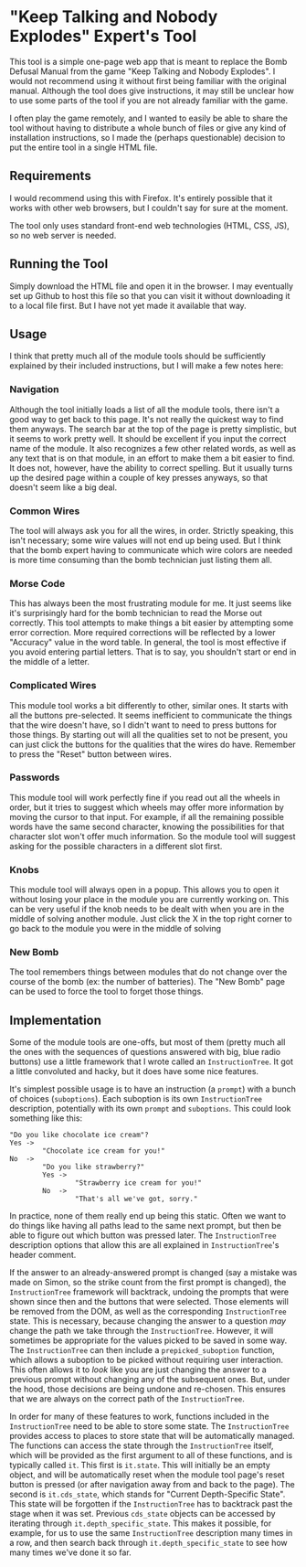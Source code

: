 # "Keep Talking and Nobody Explodes" Expert's Tool

This tool is a simple one-page web app that is meant to replace the Bomb Defusal Manual from the game "Keep Talking and Nobody Explodes". I would not recommend using it without first being familiar with the original manual. Although the tool does give instructions, it may still be unclear how to use some parts of the tool if you are not already familiar with the game.

I often play the game remotely, and I wanted to easily be able to share the tool without having to  distribute a whole bunch of files or give any kind of installation instructions, so I made the (perhaps questionable) decision to put the entire tool in a single HTML file.

## Requirements

I would recommend using this with Firefox. It's entirely possible that it works with other web browsers, but I couldn't say for sure at the moment.

The tool only uses standard front-end web technologies (HTML, CSS, JS), so no web server is needed.

## Running the Tool

Simply download the HTML file and open it in the browser. I may eventually set up Github to host this file so that you can visit it without downloading it to a local file first. But I have not yet made it available that way.

## Usage

I think that pretty much all of the module tools should be sufficiently explained by their included instructions, but I will make a few notes here:

### Navigation

Although the tool initially loads a list of all the module tools, there isn't a good way to get back to this page. It's not really the quickest way to find them anyways. The search bar at the top of the page is pretty simplistic, but it seems to work pretty well. It should be excellent if you input the correct name of the module. It also recognizes a few other related words, as well as any text that is on that module, in an effort to make them a bit easier to find. It does not, however, have the ability to correct spelling. But it usually turns up the desired page within a couple of key presses anyways, so that doesn't seem like a big deal.

### Common Wires

The tool will always ask you for all the wires, in order. Strictly speaking, this isn't necessary; some wire values will not end up being used. But I think that the bomb expert having to communicate which wire colors are needed is more time consuming than the bomb technician just listing them all.

### Morse Code

This has always been the most frustrating module for me. It just seems like it's surprisingly hard for the bomb technician to read the Morse out correctly. This tool attempts to make things a bit easier by attempting some error correction. More required corrections will be reflected by a lower "Accuracy" value in the word table. In general, the tool is most effective if you avoid entering partial letters. That is to say, you shouldn't start or end in the middle of a letter.

### Complicated Wires

This module tool works a bit differently to other, similar ones. It starts with all the buttons pre-selected. It seems inefficient to communicate the things that the wire doesn't have, so I didn't want to need to press buttons for those things. By starting out will all the qualities set to not be present, you can just click the buttons for the qualities that the wires do have. Remember to press the "Reset" button between wires.

### Passwords

This module tool will work perfectly fine if you read out all the wheels in order, but it tries to suggest which wheels may offer more information by moving the cursor to that input. For example, if all the remaining possible words have the same second character, knowing the possibilities for that character slot won't offer much information. So the module tool will suggest asking for the possible characters in a different slot first.

### Knobs

This module tool will always open in a popup. This allows you to open it without losing your place in the module you are currently working on. This can be very useful if the knob needs to be dealt with when you are in the middle of solving another module. Just click the X in the top right corner to go back to the module you were in the middle of solving

### New Bomb

The tool remembers things between modules that do not change over the course of the bomb (ex: the number of batteries). The "New Bomb" page can be used to force the tool to forget those things.

## Implementation

Some of the module tools are one-offs, but most of them (pretty much all the ones with the sequences of questions answered with big, blue radio buttons) use a little framework that I wrote called an `InstructionTree`. It got a little convoluted and hacky, but it does have some nice features.

It's simplest possible usage is to have an instruction (a `prompt`) with a bunch of choices (`suboptions`). Each suboption is its own `InstructionTree` description, potentially with its own `prompt` and `suboptions`. This could look something like this:

```
"Do you like chocolate ice cream"?
Yes ->
        "Chocolate ice cream for you!"
No  ->
        "Do you like strawberry?"
        Yes ->
                "Strawberry ice cream for you!"
        No  ->
                "That's all we've got, sorry."
```

In practice, none of them really end up being this static. Often we want to do things like having all paths lead to the same next prompt, but then be able to figure out which button was pressed later. The `InstructionTree` description options that allow this are all explained in `InstructionTree`'s header comment.

If the answer to an already-answered prompt is changed (say a mistake was made on Simon, so the strike count from the first prompt is changed), the `InstructionTree` framework will backtrack, undoing the prompts that were shown since then and the buttons that were selected. Those elements will be removed from the DOM, as well as the corresponding `InstructionTree` state. This is necessary, because changing the answer to a question _may_ change the path we take through the `InstructionTree`. However, it will sometimes be appropriate for the values picked to be saved in some way. The `InstructionTree` can then include a `prepicked_suboption` function, which allows a suboption to be picked without requiring user interaction. This often allows it to _look_ like you are just changing the answer to a previous prompt without changing any of the subsequent ones. But, under the hood, those decisions are being undone and re-chosen. This ensures that we are always on the correct path of the `InstructionTree`.

In order for many of these features to work, functions included in the `InstructionTree` need to be able to store some state. The `InstructionTree` provides access to places to store state that will be automatically managed. The functions can access the state through the `InstructionTree` itself, which will be provided as the first argument to all of these functions, and is typically called `it`. This first is `it.state`. This will initially be an empty object, and will be automatically reset when the module tool page's reset button is pressed (or after navigation away from and back to the page). The second is `it.cds_state`, which stands for "Current Depth-Specific State". This state will be forgotten if the `InstructionTree` has to backtrack past the stage when it was set. Previous `cds_state` objects can be accessed by iterating through `it.depth_specific_state`. This makes it possible, for example, for us to use the same `InstructionTree` description many times in a row, and then search back through `it.depth_specific_state` to see how many times we've done it so far.
